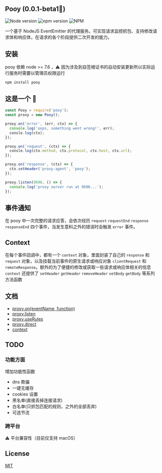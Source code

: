 ## Pooy (0.0.1-beta1🐣)

![Node version](https://img.shields.io/badge/node->%3D7.6.0-brightgreen.svg) ![npm version](https://img.shields.io/npm/v/pooy.svg) ![NPM](https://img.shields.io/npm/l/pooy)


一个基于 NodeJS EventEmitter 的代理服务。可实现请求监控抓包、支持修改请求体和响应体，在请求的各个阶段提供二次开发的能力。

## 安装

pooy 依赖 node >= 7.6 ，⚠️ 因为涉及到自签根证书的自动安装更新所以实际运行服务时需要以管理员权限运行

```bash
npm install pooy
```

## 这是一个 🌰

```js
const Pooy = require('pooy');
const proxy = new Pooy();

proxy.on('error', (err, ctx) => {
  console.log('oops, something went wrong!', err);
  consle.log(ctx);
});

proxy.on('request', (ctx) => {
  consle.log(ctx.method, ctx.protocol, ctx.host, ctx.url);
});

proxy.on('response', (ctx) => {
  ctx.setHeader('proxy-agent', 'pooy');
});

proxy.listen(9696, () => {
  console.log('proxy server run at 9696...');
});
```

## 事件通知

在 pooy 中一次完整的请求应答，会依次经历 `request` `requestEnd` `response` `responseEnd` 四个事件，当发生意料之外的错误时会触发 `error` 事件。


## Context

在每个事件回调中，都有一个 `context` 对象，里面封装了自己的 `response` 和 `request` 对象，以及挂载当前事件的原生请求或响应对象 `clientRequest` 和 `remoteResponse`。额外的为了便捷的修改或获取一些请求或响应体相关的信息 `context` 还提供了 `setHeader` `getHeader` `removeHeader` `setBody` `getBody` 等系列方法函数

## 文档

- [proxy.on(eventName, function)](./docs/api.md#proxyon)
- [proxy.listen](./docs/api.md#proxylisten)
- [proxy.useRules](./docs/api.md#proxyuserules)
- [proxy.direct](./docs/api.md#proxydirect)
- [context](./docs/api.md#context)

## TODO

### 功能方面

增加功能性函数

- dns 欺骗
- 一键无缓存
- cookies 设置
- 黑名单(直接丢掉连接请求)
- 白名单(只抓包匹配的规则，之外的全部丢弃)
- 可选节流

### 跨平台

⚠️ 平台兼容性（目前仅支持 macOS）

## License

[MIT](./LICENSE)
